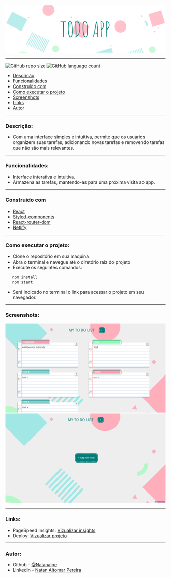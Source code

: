 ![](./preview/banner.png)

---
![GitHub repo size](https://img.shields.io/github/repo-size/natanalpe/jogo-da-velha?style=for-the-badge&label=tamanho)
![GitHub language count](https://img.shields.io/github/languages/count/natanalpe/jogo-da-velha?style=for-the-badge&label=linguagens)

  - [Descrição](#descrição)
  - [Funcionalidades](#funcionalidades)
  - [Construido com](#construido-com)
  - [Como executar o projeto](#como-executar-o-projeto)
  - [Screenshots](#screenshots)
  - [Links](#links)
  - [Autor](#autor)

---
  ### Descrição:
  - Com uma interface simples e intuitiva, permite que os usuários organizem suas tarefas, adicionando novas tarefas e removendo tarefas que não são mais relevantes.
  
---
  ### Funcionalidades:
  - Interface interativa e intuitiva.
  - Armazena as tarefas, mantendo-as para uma próxima visita ao app.
---
  ### Construido com
  - [React](https://react.dev/)
  - [Styled-components](https://styled-components.com/)
  - [React-router-dom](https://reactrouter.com/en/main)
  - [Netlify](https://www.netlify.com/)
---
  ### Como executar o projeto:
  - Clone o repositório em sua maquina
  - Abra o terminal e navegue até o diretório raiz do projeto
  - Execute os seguintes comandos:
  ```
     npm install
     npm start
  ```
  - Será indicado no terminal o link para acessar o projeto em seu navegador.
---
  ### Screenshots:

  ![](./preview/preview-home.png)
  ![](./preview/preview-home-2.png)

---
  ### Links:
- PageSpeed Insights: [Vizualizar insights]([https://pagespeed.web.dev/analysis/https-todo-natanalpe-netlify-app/ug316le6s4?form_factor=desktop])
- Deploy: [Vizualizar projeto](https://todo-natanalpe.netlify.app/)
---
  ### Autor:
  - Github - [@Natanalpe](https://github.com/natanalpe)
  - Linkedin - [Natan Altomar Pereira](https://www.linkedin.com/in/natanalpe14/)